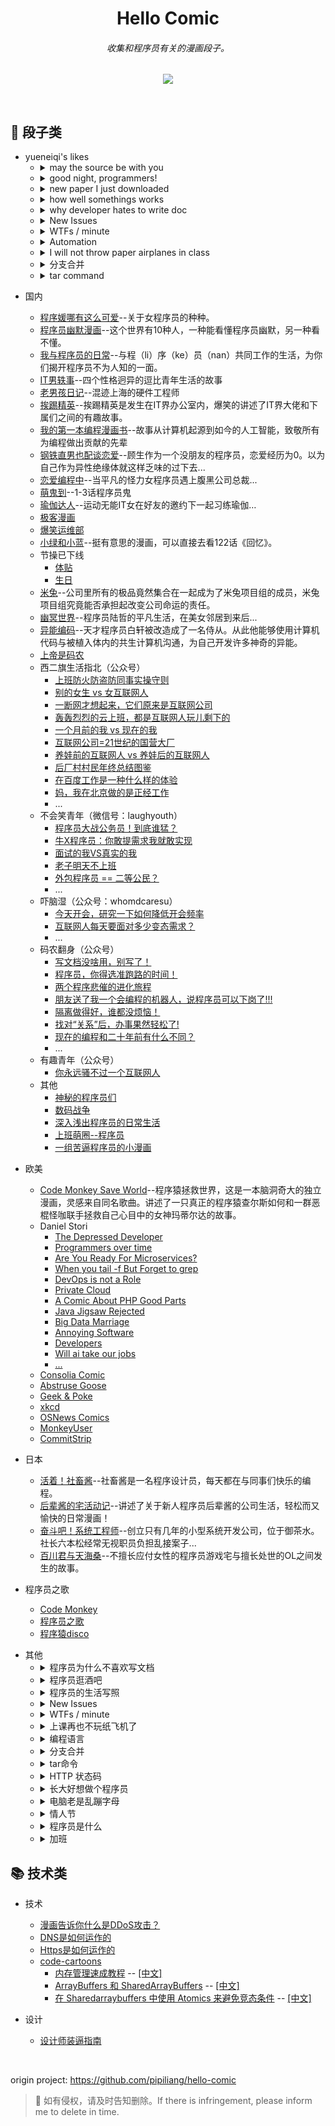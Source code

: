 <div align="center">

<h1>Hello Comic</h1>
<h6>收集和程序员有关的漫画段子。</h6>
  
![](http://cover.u17i.com/2017/02/4596317_1486115484_fNNNqF16X7o3.big.jpg)

</div>
<br/>


## :see_no_evil: 段子类

<ul>  
  <li>yueneiqi's likes
    <ul>
      <li>
        <details>
        <summary>may the source be with you</summary>
        <img src="https://www.smaldone.com.ar/fotografias/humor/tux-jedi.jpg" width="50%"/>
        </details>
      </li> 
      <li>
        <details>
        <summary>good night, programmers!</summary>
        <img src="https://turnoff.us/image/en/good-night-programmers.png" width="50%"/>
        </details>
      </li> 
      <li>
        <details>
        <summary>new paper I just downloaded</summary>
        <img src="https://user-images.githubusercontent.com/7352163/142090379-91284705-8b32-4b75-a390-fdfd7ff981e6.png" width="70%"/>
        </details>
      </li> 
      <li>
        <details>
        <summary>how well somethings works</summary>
        <img src="https://i.kym-cdn.com/photos/images/original/001/372/765/818.png" width="90%"/>
        </details>
      </li> 
      <li>
        <details>
        <summary>why developer hates to write doc</summary>
        <img src="https://cloud.githubusercontent.com/assets/340282/4947986/e1ea7524-6670-11e4-9d2d-65513dfe4ad6.jpg" width="50%"/>
        </details>
      </li> 
     <li>
        <details>
        <summary>New Issues</summary>
        <img src="https://img.mp.sohu.com/q_70,c_zoom,w_640/upload/20170805/c62e461c22424834b018277529c7d92c_th.jpg" width="50%"/>
        </details>
      </li>
       <li>
        <details>
        <summary>WTFs / minute</summary>
        <img src="https://www.osnews.com/images/comics/wtfm.jpg" width="50%"/>
        </details>
      </li>
      <li>
        <details>
        <summary>Automation</summary>
        <img src="https://imgs.xkcd.com/comics/automation_2x.png" width="50%"/>
        </details>
      </li>
      <li>
        <details>
        <summary>I will not throw paper airplanes in class</summary>
        <img src="https://images0.cnblogs.com/news/66372/201407/301303313216634.jpg" width="100%"/>
        </details>
      </li>
      <li>
        <details>
        <summary>分支合并</summary>
        <img src="http://5b0988e595225.cdn.sohucs.com/q_70,c_zoom,w_640/images/20171212/7cca4afc4d134ac9be430af1a73ac063.jpeg" width="50%"/>
        </details>
      </li>
      <li>
        <details>
        <summary>tar command</summary>
        <img src="https://res.cloudinary.com/canonical/image/fetch/f_auto,q_auto,fl_sanitize,w_713,h_229/https://dashboard.snapcraft.io/site_media/appmedia/2018/03/687474703a2f2f696d67732e786b63642e636f6d2f636f6d6963732f7461722e706e67.png" width="100%"/>
        </details>
      </li>
     </ul>
   </li> 
</ul> 

- 国内
  - [程序媛哪有这么可爱](http://www.kuaikanmanhua.com/web/topic/1362/)--关于女程序员的种种。
  - [程序员幽默漫画](http://ac.qq.com/Comic/comicInfo/id/550436)--这个世界有10种人，一种能看懂程序员幽默，另一种看不懂。
  - [我与程序员的日常](http://www.u17.com/comic/143758.html)--与程（li）序（ke）员（nan）共同工作的生活，为你们揭开程序员不为人知的一面。
  - [IT男轶事](http://www.u17.com/comic/102553.html)--四个性格迥异的逗比青年生活的故事
  - [老男孩日记](http://www.u17.com/comic/11457.html)--混迹上海的硬件工程师
  - [挨踢精英](http://m.1kkk.com/manhua41446/)--挨踢精英是发生在IT界办公室内，爆笑的讲述了IT界大佬和下属们之间的有趣故事。
  - [我的第一本编程漫画书](http://m.ac.qq.com/comic/index/id/637437)--故事从计算机起源到如今的人工智能，致敬所有为编程做出贡献的先辈
  - [钢铁直男也配谈恋爱](http://www.u17.com/comic/176296.html)--顾生作为一个没朋友的程序员，恋爱经历为0。以为自己作为异性绝缘体就这样乏味的过下去...
  - [恋爱编程中](https://ac.qq.com/Comic/comicInfo/id/635467)--当平凡的怪力女程序员遇上腹黑公司总裁...
  - [萌鬼到](http://www.u17.com/chapter/769294.html#image_id=5522656)--1-3话程序员鬼
  - [瑜伽达人](http://www.u17.com/comic/173744.html)--运动无能IT女在好友的邀约下一起习练瑜伽…
  - [极客漫画](https://linux.cn/talk/comic/)
  - [爆笑运维部](http://www.u17.com/comic/145814.html)
  - [小绿和小蓝](https://ac.qq.com/Comic/ComicInfo/id/536332)--挺有意思的漫画，可以直接去看122话《回忆》。
  - 节操已下线
    - [体贴](http://www.u17.com/chapter/460736.html#image_id=3368230)
    - [生日](http://www.u17.com/chapter/476204.html#image_id=3491812)
  - [米兔](https://m.dmzj.com/info/42098.html)--公司里所有的极品竟然集合在一起成为了米兔项目组的成员，米兔项目组究竟能否承担起改变公司命运的责任。
  - [幽冥世界](https://ac.qq.com/Comic/comicInfo/id/622009)--程序员陆哲的平凡生活，在美女邻居到来后...
  - [异能编码](http://ac.qq.com/Comic/comicInfo/id/622009)--天才程序员白轩被改造成了一名侍从。从此他能够使用计算机代码与被植入体内的共生计算机沟通，为自己开发许多神奇的异能。
  - [上帝是码农](http://m.sohu.com/a/236684038_100140685)
  - 西二旗生活指北（公众号）
     - [上班防火防盗防同事实操守则](https://mp.weixin.qq.com/s/X3yfpmv1RHkjP-8MsuwZrw)
     - [别的女生 vs 女互联网人](https://mp.weixin.qq.com/s/slfi3ASVHEIYjMDbL53zWg)
     - [一断网才想起来，它们原来是互联网公司](https://mp.weixin.qq.com/s/hQKfrXS4agAuTR4H-e3DJA)
     - [轰轰烈烈的云上班，都是互联网人玩儿剩下的](https://mp.weixin.qq.com/s/IG-bi_01SE6K22Fl_Yuw-g)
     - [一个月前的我 vs 现在的我](https://mp.weixin.qq.com/s/pbP5jOWh7-1W5px1Ay3BDg)
     - [互联网公司=21世纪的国营大厂](https://mp.weixin.qq.com/s/zpLHM7xZxNy3phNeDKwwVw)
     - [养娃前的互联网人 vs 养娃后的互联网人](https://mp.weixin.qq.com/s/pJN6-PCCtJAbTzMMNThEdA)
     - [后厂村村民年终总结图鉴](https://mp.weixin.qq.com/s/6GN6VRJ7QvNL19X8kbaFLQ?)
     - [在百度工作是一种什么样的体验](https://mp.weixin.qq.com/s/N0wmMm2IhTKyzUUKdmuEqQ)
     - [妈，我在北京做的是正经工作](https://mp.weixin.qq.com/s/spJFv_XkRn73CkH3OlGRJA) 
     - ...
  - 不会笑青年（微信号：laughyouth） 
     - [程序员大战公务员！到底谁猛？](https://mp.weixin.qq.com/s/SJPLRfkwTiHGbgw2QJfjWQ)
     - [牛X程序员：你敢提需求我就敢实现](https://mp.weixin.qq.com/s/m0zxwIs1JxLGneQbERtO4w)
     - [面试的我VS真实的我](https://mp.weixin.qq.com/s/7a7kCfB_26CVqP__11MXWQ)
     - [老子明天不上班](https://mp.weixin.qq.com/s/0iejsTCj7qZ38yFAEv2Okw)
     - [外包程序员 == 二等公民？](https://mp.weixin.qq.com/s/1VIFwcHI-mcvvlpIvIw6Ug)
     - ...
  - 吓脑湿（公众号：whomdcaresu）
     - [今天开会，研究一下如何降低开会频率](https://mp.weixin.qq.com/s/KvHuHRJmgvylhQM5qFe8ew)
     - [互联网人每天要面对多少变态需求？](https://mp.weixin.qq.com/s/gydrR_mMc0Gg3DVlmzr5jQ)
     - ...
  - 码农翻身（公众号）
     - [写文档没啥用，别写了！](https://mp.weixin.qq.com/s/SmSFXfbmLPlKM-Z31fkYDg)
     - [程序员，你得选准跑路的时间！](https://mp.weixin.qq.com/s/NyyLbgjd_3oMV-ej4YMBXg)
     - [两个程序悲催的进化旅程](https://mp.weixin.qq.com/s/9EUsVWhEr8sMrqZES2ziww)
     - [朋友送了我一个会编程的机器人，说程序员可以下岗了!!!](https://mp.weixin.qq.com/s/m4lglE0AUCXKPVekKUXQJw)
     - [隔离做得好，谁都没烦恼！](https://mp.weixin.qq.com/s/201mUftRWEFcxx9W_zsD2w)
     - [找对“关系”后，办事果然轻松了!](https://mp.weixin.qq.com/s/mpi2tfvLKXAiPK1dxWSTQQ)
     - [现在的编程和二十年前有什么不同？](https://mp.weixin.qq.com/s/LCouQQ8QLWv6erIWcJztNg)
     - ...
  - 有趣青年（公众号）
     - [你永远骚不过一个互联网人](https://mp.weixin.qq.com/s/97U0CYkZu93mAIz6u4CM-A) 
  - 其他
     - [神秘的程序员们](http://blog.xiqiao.info/category/programmers)
     - [数码战争](http://www.u17.com/comic/15000.html)
     - [深入浅出程序员的日常生活](https://www.jianshu.com/c/ea843286796f)
     - [上班萌圈--程序员](http://www.zcool.com.cn/work/ZMTg0ODQ0MDA=.html)
     - [一组苦逼程序员的小漫画](http://www.zcool.com.cn/work/ZMTU4Nzg4MjQ=.html)

- 欧美
  - [Code Monkey Save World](https://manhua.dmzj.com/chengxuyuanzhengjiushijie/51551.shtml#@page=1)--程序猿拯救世界，这是一本脑洞奇大的独立漫画，灵感来自同名歌曲。讲述了一只真正的程序猿查尔斯如何和一群恶棍怪咖联手拯救自己心目中的女神玛蒂尔达的故事。
  - Daniel Stori
    - [The Depressed Developer](http://turnoff.us/geek/the-depressed-developer/)
    - [Programmers over time](http://turnoff.us/geek/programmers-over-time/)
    - [Are You Ready For Microservices?](http://turnoff.us/geek/are-you-ready-for-microservices/)
    - [When you tail -f But Forget to grep](http://turnoff.us/geek/tail-no-grep/)
    - [DevOps is not a Role](http://turnoff.us/geek/devops-explained/)
    - [Private Cloud](http://turnoff.us/geek/private-cloud/)
    - [A Comic About PHP Good Parts](http://turnoff.us/geek/php-good-parts/)
    - [Java Jigsaw Rejected](http://turnoff.us/geek/jigsaw-rejected/)
    - [Big Data Marriage](http://turnoff.us/geek/bigdata-marriage/)
    - [Annoying Software](http://turnoff.us/geek/annoying-software/)
    - [Developers](http://turnoff.us/geek/annoying-software/)
    - [Will ai take our jobs](http://turnoff.us/geek/will-ai-take-our-jobs/)
    - [...](http://turnoff.us/all/)
  - [Consolia Comic](http://consolia-comic.com/)
  - [Abstruse Goose](http://abstrusegoose.com/)
  - [Geek & Poke](http://geek-and-poke.com/)
  - [xkcd](https://xkcd.com/)
  - [OSNews Comics](https://www.osnews.com/comics/)
  - [MonkeyUser](https://www.monkeyuser.com/toc/)
  - [CommitStrip](http://www.commitstrip.com)
  
- 日本
  - [活着！社畜酱](https://m.dmzj.com/info/34802.html)--社畜酱是一名程序设计员，每天都在与同事们快乐的编程。
  - [后辈酱的宅活动记](https://m.dmzj.com/info/42651.html)--讲述了关于新人程序员后辈酱的公司生活，轻松而又愉快的日常漫画！
  - [奋斗吧！系统工程师](https://m.dmzj.com/info/15929.html)--创立只有几年的小型系统开发公司，位于御茶水。社长六本松经常无视职员负担乱接案子...
  - [百川君与天海桑](https://m.dmzj.com/info/45938.html)--不擅长应付女性的程序员游戏宅与擅长处世的OL之间发生的故事。

- 程序员之歌
  - [Code Monkey](https://m.bilibili.com/video/av91643.html)
  - [程序员之歌](http://www.cxyym.com/wp-content/uploads/2016/04/1111.jpg)
  - [程序猿disco](https://music.163.com/song?id=1398687705)
  
<ul>  
  <li>其他
    <ul>
      <li>
        <details>
        <summary>程序员为什么不喜欢写文档</summary>
        <img src="https://cloud.githubusercontent.com/assets/340282/4947986/e1ea7524-6670-11e4-9d2d-65513dfe4ad6.jpg" width="50%"/>
        </details>
      </li> 
      <li>
        <details>
        <summary>程序员逛酒吧</summary>
        <img src="https://upload-images.jianshu.io/upload_images/11329165-b9c92e9bf5e40e66?imageMogr2/auto-orient/" width="50%"/>
        </details>
      </li>
      <li>
        <details>
        <summary>程序员的生活写照</summary>
        <img src="https://upload-images.jianshu.io/upload_images/11329165-fe26be48c17e266b?imageMogr2/auto-orient/strip%7CimageView2/2/w/510/format/webp" width="50%"/>
        </details>
      </li>
     <li>
        <details>
        <summary>New Issues</summary>
        <img src="https://img.mp.sohu.com/q_70,c_zoom,w_640/upload/20170805/c62e461c22424834b018277529c7d92c_th.jpg" width="50%"/>
        </details>
      </li>
       <li>
        <details>
        <summary>WTFs / minute</summary>
        <img src="https://www.osnews.com/images/comics/wtfm.jpg" width="50%"/>
        </details>
      </li>
       <li>
        <details>
        <summary>上课再也不玩纸飞机了</summary>
        <img src="https://images0.cnblogs.com/news/66372/201407/301303313216634.jpg" width="50%"/>
        </details>
      </li>
       <li>
        <details>
        <summary>编程语言</summary>
        <img src="http://5b0988e595225.cdn.sohucs.com/q_70,c_zoom,w_640/images/20171212/eb45fa9b21f4441face79268867b2eb7.jpeg" width="50%"/>
        </details>
      </li>
        <li>
        <details>
        <summary>分支合并</summary>
        <img src="http://5b0988e595225.cdn.sohucs.com/q_70,c_zoom,w_640/images/20171212/7cca4afc4d134ac9be430af1a73ac063.jpeg" width="50%"/>
        </details>
      </li>
      <li>
        <details>
        <summary>tar命令</summary>
        <img src="http://5b0988e595225.cdn.sohucs.com/q_70,c_zoom,w_640/images/20180808/c46c79c84d44408cb9d2f44d1a8512a4.jpeg" width="50%"/>
        </details>
      </li>
      <li>
        <details>
        <summary>HTTP 状态码</summary>
          <img src="http://5b0988e595225.cdn.sohucs.com/q_70,c_zoom,w_640/images/20170919/7efb7b2d7a634be6b18a6457451779dd.jpeg" width="50%"/>
          <img src="http://5b0988e595225.cdn.sohucs.com/q_70,c_zoom,w_640/images/20170919/2e5a2a8d3015466bbd1c4ff75baed465.jpeg" width="50%"/>
        </details>
      </li>
      <li>
        <details>
        <summary>长大好想做个程序员</summary>
        <img src="https://www.fun48.com/data/attachment/portal/201810/23/182629r8wso7lnysstyljw.jpg" width="50%"/>
        </details>
      </li>
     <li>
        <details>
        <summary>电脑老是乱蹦字母</summary>
        <img src="https://oscimg.oschina.net/oscnet/6a51cdca20e412762e34b53767721afdc29.jpg" width="50%"/>
        </details>
      </li>
      <li>
        <details>
        <summary>情人节</summary>
        <img src="https://upload-images.jianshu.io/upload_images/5996435-bfb76cba623c63bf.jpg?imageMogr2/auto-orient/strip%7CimageView2/2/w/960/format/webp" width="50%"/>
        <img src="https://upload-images.jianshu.io/upload_images/5996435-09c2cdbeefaec570.jpg?imageMogr2/auto-orient/strip%7CimageView2/2/w/960/format/webp" width="50%"/>
        </details>
      </li>
      <li>
        <details>
        <summary>程序员是什么</summary>
        <img src="https://oscimg.oschina.net/oscnet/cb65495601310aeca112a39ffec1d683e07.jpg" width="50%"/>
        <img src="https://oscimg.oschina.net/oscnet/a7f95396a26e4d5663998e5a3355290f76a.jpg" width="50%"/>
        <img src="https://oscimg.oschina.net/oscnet/3063d674029b0408104e205dc67bfa7b12c.jpg" width="50%"/>
      </li>
      <li>
        <details>
        <summary>加班</summary>
        <img src="https://oscimg.oschina.net/oscnet/91a613323b7eed01a3c7aca1cc9159e4443.jpg" width="50%"/>
      </li>
     </ul>
   </li> 
</ul> 

## :books: 技术类

- 技术
  - [漫画告诉你什么是DDoS攻击？](https://www.leiphone.com/news/201509/9zGlIDvLhwguqOtg.html)
  - [DNS是如何运作的](https://howdns.works/)
  - [Https是如何运作的](https://howhttps.works/)
  - [code-cartoons](https://hacks.mozilla.org/category/code-cartoons/)
     - [内存管理速成教程](https://hacks.mozilla.org/2017/06/a-crash-course-in-memory-management/) -- [[中文]](https://zhaozhiming.github.io/blog/2017/06/20/a-crash-course-in-memory-management-zh/)
     - [ArrayBuffers 和 SharedArrayBuffers](https://hacks.mozilla.org/2017/06/a-cartoon-intro-to-arraybuffers-and-sharedarraybuffers/) -- [[中文]](https://zhaozhiming.github.io/blog/2017/06/20/a-cartoon-intro-to-arraybuffers-and-sharedarraybuffers-zh/)
     - [在 Sharedarraybuffers 中使用 Atomics 来避免竞态条件](https://hacks.mozilla.org/2017/06/avoiding-race-conditions-in-sharedarraybuffers-with-atomics/) -- [[中文]](https://zhaozhiming.github.io/blog/2017/06/21/avoiding-race-conditions-in-sharedarraybuffers-with-atomics-zh/)

- 设计
  - [设计师装逼指南](http://iconmoon.com/blog2/how-to-pretend-youre-a-great-designer/)

<br>

origin project: https://github.com/pipiliang/hello-comic

> :loudspeaker: 如有侵权，请及时告知删除。If there is infringement, please inform me to delete in time.


